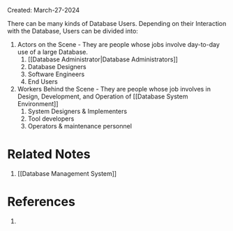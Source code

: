 Created: March-27-2024

There can be many kinds of Database Users. Depending on their Interaction with the Database, Users can be divided into:

1. Actors on the Scene - They are people whose jobs involve day-to-day use of a large Database.
	1. [[Database Administrator|Database Administrators]]
	2. Database Designers
	3. Software Engineers
	4. End Users
2. Workers Behind the Scene - They are people whose job involves in Design, Development, and Operation of [[Database System Environment]]
	1. System Designers & Implementers
	2. Tool developers
	3. Operators & maintenance personnel
# Related Notes

1. [[Database Management System]]
# References

1. 